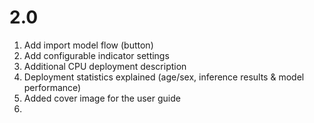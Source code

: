 # 2.0

1. Add import model flow (button)
2. Add configurable indicator settings
3. Additional CPU deployment description
4. Deployment statistics explained (age/sex, inference results & model performance)
5. Added cover image for the user guide
6.
